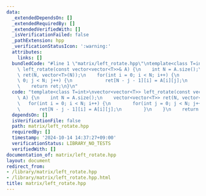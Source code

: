 ```yaml
---
data:
  _extendedDependsOn: []
  _extendedRequiredBy: []
  _extendedVerifiedWith: []
  _isVerificationFailed: false
  _pathExtension: hpp
  _verificationStatusIcon: ':warning:'
  attributes:
    links: []
  bundledCode: "#line 1 \"matrix/left_rotate.hpp\"\ntemplate<class T=int>\nvector<vector<T>>\
    \ left_rotate(const vector<vector<T>>& A) {\n    int N = A.size();\n    vector<vector<T>>\
    \ ret(N, vector<T>(N));\n    for(int i = 0; i < N; i++) {\n        for(int j =\
    \ 0; j < N; j++) {\n            ret[N - j - 1][i] = A[i][j];\n        }\n    }\n\
    \    return ret;\n}\n"
  code: "template<class T=int>\nvector<vector<T>> left_rotate(const vector<vector<T>>&\
    \ A) {\n    int N = A.size();\n    vector<vector<T>> ret(N, vector<T>(N));\n \
    \   for(int i = 0; i < N; i++) {\n        for(int j = 0; j < N; j++) {\n     \
    \       ret[N - j - 1][i] = A[i][j];\n        }\n    }\n    return ret;\n}\n"
  dependsOn: []
  isVerificationFile: false
  path: matrix/left_rotate.hpp
  requiredBy: []
  timestamp: '2024-10-14 14:37:27+09:00'
  verificationStatus: LIBRARY_NO_TESTS
  verifiedWith: []
documentation_of: matrix/left_rotate.hpp
layout: document
redirect_from:
- /library/matrix/left_rotate.hpp
- /library/matrix/left_rotate.hpp.html
title: matrix/left_rotate.hpp
---
```

